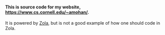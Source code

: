 #### This is source code for my website, https://www.cs.cornell.edu/~amohan/. 

It is powered by [Zola](https://www.getzola.org/), but is not a good example of how one should code in Zola.
